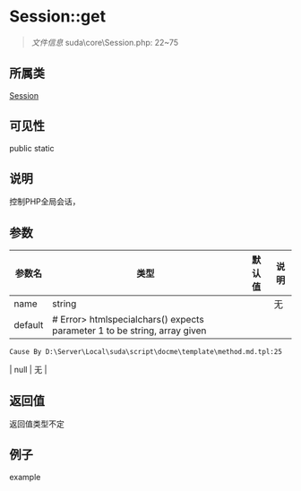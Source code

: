 # Session::get

> *文件信息* suda\core\Session.php: 22~75
## 所属类 

[Session](../Session.md)

## 可见性

  public  static
## 说明

控制PHP全局会话，

## 参数

| 参数名 | 类型 | 默认值 | 说明 |
|--------|-----|-------|-------|
| name |  string |  | 无 |
| default |  # Error> htmlspecialchars() expects parameter 1 to be string, array given
	Cause By D:\Server\Local\suda\script\docme\template\method.md.tpl:25
 | null | 无 |

## 返回值
返回值类型不定

## 例子

example